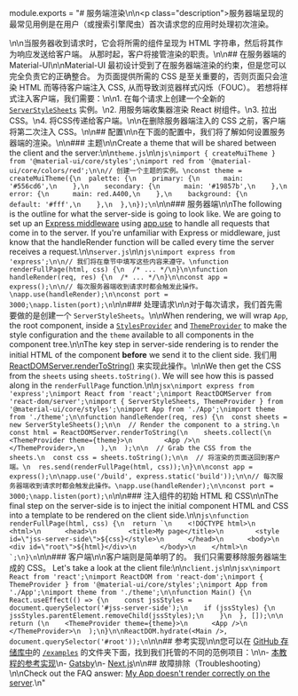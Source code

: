 module.exports = "# 服务端渲染\n\n<p class=\"description\">服务器端呈现的最常见用例是在用户（或搜索引擎爬虫）首次请求您的应用时处理初次渲染。</p>\n\n当服务器收到请求时，它会将所需的组件呈现为 HTML 字符串，然后将其作为响应发送给客户端。 从那时起，客户将接管渲染的职责。\n\n## 在服务器端的 Material-UI\n\nMaterial-UI 最初设计受到了在服务器端渲染的约束，但是您可以完全负责它的正确整合。 为页面提供所需的 CSS 是至关重要的，否则页面只会渲染 HTML 而等待客户端注入 CSS, 从而导致浏览器样式闪烁（FOUC）。 若想将样式注入客户端，我们需要：\n\n1. 在每个请求上创建一个全新的 [`ServerStyleSheets`](/styles/api/#serverstylesheets) 实例。\n2. 用服务端收集器渲染 React 树组件。\n3. 拉出 CSS。\n4. 将CSS传递给客户端。\n\n在删除服务器端注入的 CSS 之前，客户端将第二次注入 CSS。\n\n## 配置\n\n在下面的配置中，我们将了解如何设置服务器端的渲染。\n\n### 主题\n\nCreate a theme that will be shared between the client and the server:\n\n`theme.js`\n\n```js\nimport { createMuiTheme } from '@material-ui/core/styles';\nimport red from '@material-ui/core/colors/red';\n\n// 创建一个主题的实例。\nconst theme = createMuiTheme({\n  palette: {\n    primary: {\n      main: '#556cd6',\n    },\n    secondary: {\n      main: '#19857b',\n    },\n    error: {\n      main: red.A400,\n    },\n    background: {\n      default: '#fff',\n    },\n  },\n});\n```\n\n### 服务器端\n\nThe following is the outline for what the server-side is going to look like. We are going to set up an [Express middleware](https://expressjs.com/en/guide/using-middleware.html) using [app.use](https://expressjs.com/en/api.html) to handle all requests that come in to the server. If you're unfamiliar with Express or middleware, just know that the handleRender function will be called every time the server receives a request.\n\n`server.js`\n\n```js\nimport express from 'express';\n\n// 我们将在章节中填写这些内容来遵守。\nfunction renderFullPage(html, css) {\n  /* ... */\n}\n\nfunction handleRender(req, res) {\n  /* ... */\n}\n\nconst app = express();\n\n// 每次服务器端收到请求时都会触发此操作。\napp.use(handleRender);\n\nconst port = 3000;\napp.listen(port);\n```\n\n### 处理请求\n\n对于每次请求，我们首先需要做的是创建一个 `ServerStyleSheets`。\n\nWhen rendering, we will wrap `App`, the root component, inside a [`StylesProvider`](/styles/api/#stylesprovider) and [`ThemeProvider`](/styles/api/#themeprovider) to make the style configuration and the `theme` available to all components in the component tree.\n\nThe key step in server-side rendering is to render the initial HTML of the component **before** we send it to the client side. 我们用 [ReactDOMServer.renderToString()](https://reactjs.org/docs/react-dom-server.html) 来实现此操作。\n\nWe then get the CSS from the `sheets` using `sheets.toString()`. We will see how this is passed along in the `renderFullPage` function.\n\n```jsx\nimport express from 'express';\nimport React from 'react';\nimport ReactDOMServer from 'react-dom/server';\nimport { ServerStyleSheets, ThemeProvider } from '@material-ui/core/styles';\nimport App from './App';\nimport theme from './theme';\n\nfunction handleRender(req, res) {\n  const sheets = new ServerStyleSheets();\n\n  // Render the component to a string.\n  const html = ReactDOMServer.renderToString(\n    sheets.collect(\n      <ThemeProvider theme={theme}>\n        <App />\n      </ThemeProvider>,\n    ),\n  );\n\n  // Grab the CSS from the sheets.\n  const css = sheets.toString();\n\n  // 将渲染的页面送回到客户端。\n  res.send(renderFullPage(html, css));\n}\n\nconst app = express();\n\napp.use('/build', express.static('build'));\n\n// 每次服务器端收到请求时都会触发此操作。\napp.use(handleRender);\n\nconst port = 3000;\napp.listen(port);\n```\n\n### 注入组件的初始 HTML 和 CSS\n\nThe final step on the server-side is to inject the initial component HTML and CSS into a template to be rendered on the client side.\n\n```js\nfunction renderFullPage(html, css) {\n  return `\n    <!DOCTYPE html>\n    <html>\n      <head>\n        <title>My page</title>\n        <style id=\"jss-server-side\">${css}</style>\n      </head>\n      <body>\n        <div id=\"root\">${html}</div>\n      </body>\n    </html>\n  `;\n}\n```\n\n### 客户端\n\n客户端则是简单明了的。 我们只需要移除服务器端生成的 CSS。 Let's take a look at the client file:\n\n`client.js`\n\n```jsx\nimport React from 'react';\nimport ReactDOM from 'react-dom';\nimport { ThemeProvider } from '@material-ui/core/styles';\nimport App from './App';\nimport theme from './theme';\n\nfunction Main() {\n  React.useEffect(() => {\n    const jssStyles = document.querySelector('#jss-server-side');\n    if (jssStyles) {\n      jssStyles.parentElement.removeChild(jssStyles);\n    }\n  }, []);\n\n  return (\n    <ThemeProvider theme={theme}>\n      <App />\n    </ThemeProvider>\n  );\n}\n\nReactDOM.hydrate(<Main />, document.querySelector('#root'));\n```\n\n## 参考实现\n\n您可以在 [GitHub 存储库中](https://github.com/Foso/material-ui)的 [`/examples`](https://github.com/Foso/material-ui/tree/master/examples) 的文件夹下面，找到我们托管的不同的范例项目：\n\n- [本教程的参考实现](https://github.com/Foso/material-ui/tree/master/examples/ssr)\n- [Gatsby](https://github.com/Foso/material-ui/tree/master/examples/gatsby)\n- [Next.js](https://github.com/Foso/material-ui/tree/master/examples/nextjs)\n\n## 故障排除（Troubleshooting）\n\nCheck out the FAQ answer: [My App doesn't render correctly on the server](/getting-started/faq/#my-app-doesnt-render-correctly-on-the-server).\n"